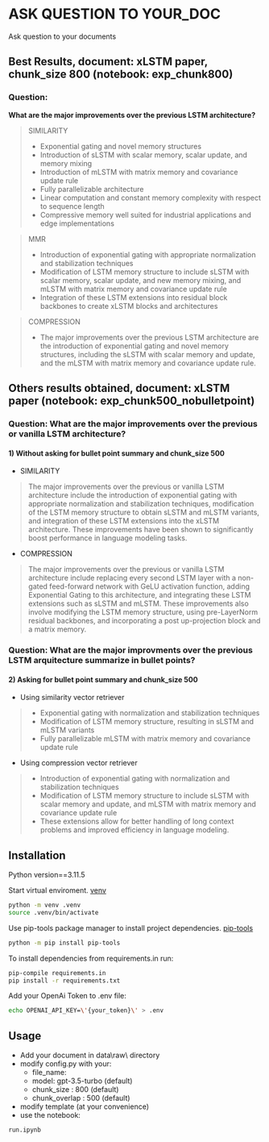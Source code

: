 
# ASK QUESTION TO YOUR_DOC 

Ask question to your documents

## Best Results, document: xLSTM paper, chunk_size 800 (notebook: exp_chunk800) 
### Question:
**What are the major improvements over the previous LSTM architecture?**

> SIMILARITY
>- Exponential gating and novel memory structures
>- Introduction of sLSTM with scalar memory, scalar update, and memory mixing
>- Introduction of mLSTM with matrix memory and covariance update rule
>- Fully parallelizable architecture
>- Linear computation and constant memory complexity with respect to sequence length
>- Compressive memory well suited for industrial applications and edge implementations
 
> MMR
>- Introduction of exponential gating with appropriate normalization and stabilization techniques
>- Modification of LSTM memory structure to include sLSTM with scalar memory, scalar update, and new memory mixing, and mLSTM with matrix memory and covariance update rule
>- Integration of these LSTM extensions into residual block backbones to create xLSTM blocks and
architectures

> COMPRESSION  
>- The major improvements over the previous LSTM architecture are the introduction of exponential gating and novel memory structures, including the sLSTM with scalar memory and update, and the mLSTM with matrix memory and covariance update rule.


## Others results obtained, document: xLSTM paper (notebook: exp_chunk500_nobulletpoint)

### Question: **What are the major improvements over the previous or vanilla LSTM architecture?**
#### 1) Without asking for bullet point summary and chunk_size 500

- SIMILARITY
> The major improvements over the previous or vanilla LSTM architecture include the introduction of exponential gating with appropriate normalization and stabilization techniques, modification of the LSTM memory structure to obtain sLSTM and mLSTM variants, and integration of these LSTM extensions into the xLSTM architecture. These improvements have been shown to significantly boost performance in language modeling tasks.

- COMPRESSION
> The major improvements over the previous or vanilla LSTM architecture include replacing every second LSTM layer with a non-gated feed-forward network with GeLU activation function, adding Exponential Gating to this architecture, and integrating these LSTM extensions such as sLSTM and mLSTM. These improvements also involve modifying the LSTM memory structure, using pre-LayerNorm residual backbones, and incorporating a post up-projection block and a matrix memory.

### Question: **What are the major improvments over the previous LSTM arquitecture summarize in bullet points?**
#### 2) Asking for bullet point summary and chunk_size 500

- Using similarity vector retriever 
>- Exponential gating with normalization and stabilization techniques
>- Modification of LSTM memory structure, resulting in sLSTM and mLSTM variants
>- Fully parallelizable mLSTM with matrix memory and covariance update rule

- Using compression vector retriever 
>- Introduction of exponential gating with normalization and stabilization techniques
>- Modification of LSTM memory structure to include sLSTM with scalar memory and update, and mLSTM with matrix memory and covariance update rule
>- These extensions allow for better handling of long context problems and improved efficiency in language modeling.


## Installation

Python version==3.11.5

Start virtual enviroment. [venv](https://docs.python.org/3/library/venv.html#venv-def)
```bash
python -m venv .venv
source .venv/bin/activate
```

Use pip-tools package manager to install project dependencies. [pip-tools](https://pip-tools.readthedocs.io/en/stable/)
```bash
python -m pip install pip-tools
```

To install dependencies from requirements.in run: 
```bash
pip-compile requirements.in
pip install -r requirements.txt

```

Add your OpenAi Token to .env file:  
```bash
echo OPENAI_API_KEY=\'{your_token}\' > .env
```


## Usage
- Add your document in data\raw\ directory
- modify config.py with your:
  - file_name:
  - model: gpt-3.5-turbo (default)
  - chunk_size : 800 (default)
  - chunk_overlap : 500 (default)
- modify template (at your convenience)
- use the notebook:
```bash
run.ipynb
```
